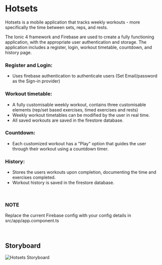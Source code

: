 # Hotsets
Hotsets is a mobile application that tracks weekly workouts - more specifically the time between sets, reps, and rests.

The Ionic 4 framework and Firebase are used to create a fully functioning application, with the appropriate user authentication and storage. The application includes a register, login, workout timetable, countdown, and history page.

### Register and Login:
- Uses firebase authentication to authenticate users (Set Email/password as the Sign-in provider)

### Workout timetable:
- A fully customisable weekly workout, contains three customisable elements (rep/set based exercises, timed exercises and rests)
- Weekly workout timetables can be modified by the user in real time.
- All saved workouts are saved in the firestore database.

### Countdown:
- Each customized workout has a "Play" option that guides the user through their workout using a countdown timer.

### History:
- Stores the users workouts upon completion, documenting the time and exercises completed.
- Workout history is saved in the firestore database.

<br/>

### NOTE
Replace the current Firebase config with your config details in src/app/app.component.ts

<br/>

## Storyboard

![Hotsets Storyboard](https://i.imgur.com/DxOugFU.jpg)
